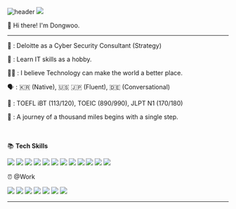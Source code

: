 ![header](https://capsule-render.vercel.app/api?type=rect&color=gradient&height=240&section=header&render&fontSize=50&fontColor=1E90FF&text=Hello!)
<a href="mailto:kyle.dw.kang@gmail.com" target="_blank"><img src="https://img.shields.io/badge/kyle.dw.kang@gmail.com-EA4335?style=flat-square&logo=Gmail&logoColor=white"/></a> 

👋  Hi there! I'm Dongwoo. 


---

💼 :  Deloitte as a Cyber Security Consultant (Strategy)

🌱 :  Learn IT skills as a hobby.

🙏🏻 :  I believe Technology can make the world a better place.

🗣 :  🇰🇷 (Native), 🇺🇸 🇯🇵 (Fluent), 🇩🇪 (Conversational)

💯 :  TOEFL iBT (113/120), TOEIC (890/990), JLPT N1 (170/180)

📝 :  A journey of a thousand miles begins with a single step.

<br></br>
📚  **Tech Skills**

<img src="https://img.shields.io/badge/Amazon AWS-232F3E?style=flat-square&logo=Amazon AWS&logoColor=white"/> <img src="https://img.shields.io/badge/Oracle DB-F80000?style=flat-square&logo=Oracle&logoColor=white"/> <img src="https://img.shields.io/badge/MySQL-4479A1?style=flat-square&logo=MySQL&logoColor=white"/>
<img src="https://img.shields.io/badge/JavaScript-F7DF1E?style=flat-square&logo=JavaScript&logoColor=white"/> <img src="https://img.shields.io/badge/Python-3776AB?style=flat-square&logo=Python&logoColor=white"/> <img src="https://img.shields.io/badge/Node.js-339933?style=flat-square&logo=Node.js&logoColor=white"/>
<img src="https://img.shields.io/badge/HTML5-E34F26?style=flat-square&logo=HTML5&logoColor=white"/> <img src="https://img.shields.io/badge/CSS3-1572B6?style=flat-square&logo=CSS3&logoColor=white"/> <img src="https://img.shields.io/badge/Git-F05032?style=flat-square&logo=Git&logoColor=white"/>
<img src="https://img.shields.io/badge/MongoDB-47A248?style=flat-square&logo=MongoDB&logoColor=white"/> <img src="https://img.shields.io/badge/jQuery-0769AD?style=flat-square&logo=jQuery&logoColor=white"/> <img src="https://img.shields.io/badge/Flask-000000?style=flat-square&logo=Flask&logoColor=white"/>

⏰  @Work

<img src="https://img.shields.io/badge/Salesforce-00A1E0?style=flat-square&logo=Salesforce&logoColor=white"/> <img src="https://img.shields.io/badge/Jupyter-F37626?style=flat-square&logo=Jupyter&logoColor=white"/> <img src="https://img.shields.io/badge/Anaconda-44A833?style=flat-square&logo=Anaconda&logoColor=white"/> <img src="https://img.shields.io/badge/Python-3776AB?style=flat-square&logo=Python&logoColor=white"/> <img src="https://img.shields.io/badge/Microsoft Word-2B579A?style=flat-square&logo=Microsoft Word&logoColor=white"/> <img src="https://img.shields.io/badge/Microsoft Excel-217346?style=flat-square&logo=Microsoft Excel&logoColor=white"/> <img src="https://img.shields.io/badge/Microsoft PowerPoint-B7472A?style=flat-square&logo=Microsoft PowerPoint&logoColor=white"/>

---
